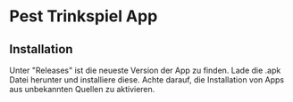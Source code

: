 # Pest Trinkspiel App

## Installation

Unter "Releases" ist die neueste Version der App zu finden.
Lade die .apk Datei herunter und installiere diese. Achte darauf, 
die Installation von Apps aus unbekannten Quellen zu aktivieren.
